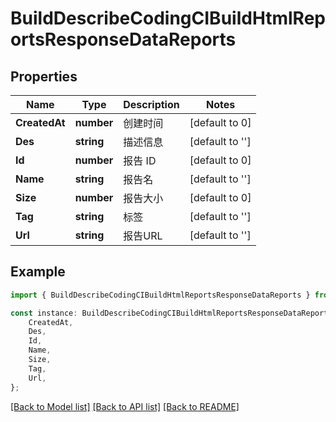 # BuildDescribeCodingCIBuildHtmlReportsResponseDataReports


## Properties

Name | Type | Description | Notes
------------ | ------------- | ------------- | -------------
**CreatedAt** | **number** | 创建时间 | [default to 0]
**Des** | **string** | 描述信息 | [default to '']
**Id** | **number** | 报告 ID | [default to 0]
**Name** | **string** | 报告名 | [default to '']
**Size** | **number** | 报告大小 | [default to 0]
**Tag** | **string** | 标签 | [default to '']
**Url** | **string** | 报告URL | [default to '']

## Example

```typescript
import { BuildDescribeCodingCIBuildHtmlReportsResponseDataReports } from './api';

const instance: BuildDescribeCodingCIBuildHtmlReportsResponseDataReports = {
    CreatedAt,
    Des,
    Id,
    Name,
    Size,
    Tag,
    Url,
};
```

[[Back to Model list]](../README.md#documentation-for-models) [[Back to API list]](../README.md#documentation-for-api-endpoints) [[Back to README]](../README.md)
